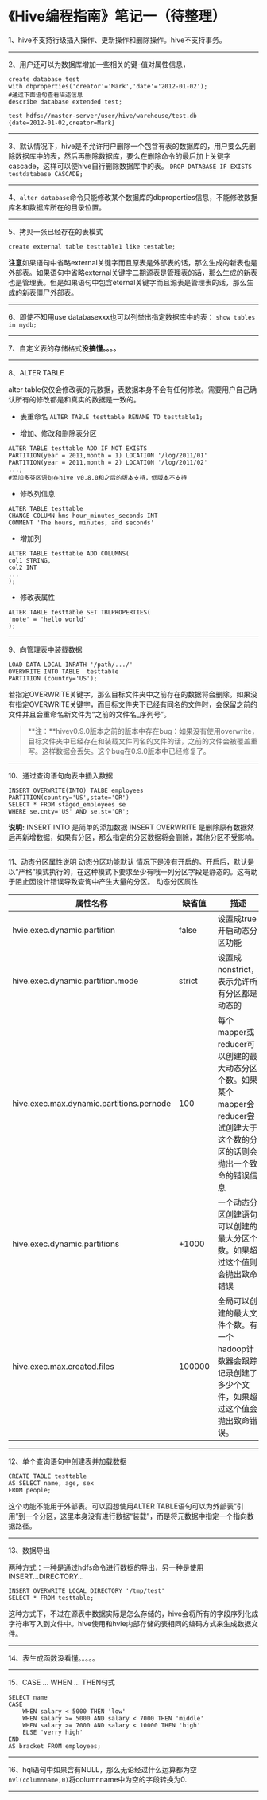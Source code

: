 # 《Hive编程指南》笔记一（待整理）

1、hive不支持行级插入操作、更新操作和删除操作。hive不支持事务。

----------

2、用户还可以为数据库增加一些相关的键-值对属性信息，

```
create database test
with dbproperties('creator'='Mark','date'='2012-01-02');
#通过下面语句查看描述信息
describe database extended test;

test hdfs://master-server/user/hive/warehouse/test.db
{date=2012-01-02,creator=Mark}
```
----------

3、默认情况下，hive是不允许用户删除一个包含有表的数据库的，用户要么先删除数据库中的表，然后再删除数据库，要么在删除命令的最后加上关键字cascade，这样可以使hive自行删除数据库中的表。
`DROP DATABASE IF EXISTS testdatabase CASCADE;`

----------

4、`alter database`命令只能修改某个数据库的dbproperties信息，不能修改数据库名和数据库所在的目录位置。

----------

5、拷贝一张已经存在的表模式
```
create external table testtable1 like testable;
```

**注意**如果语句中省略external关键字而且原表是外部表的话，那么生成的新表也是外部表。如果语句中省略external关键字二期源表是管理表的话，那么生成的新表也是管理表。但是如果语句中包含eternal关键字而且源表是管理表的话，那么生成的新表僵尸外部表。

----------

6、即使不知用use databasexxx也可以列举出指定数据库中的表：
`show tables in mydb;`

----------

7、自定义表的存储格式**没搞懂。。。。**

----------

8、ALTER TABLE

alter table仅仅会修改表的元数据，表数据本身不会有任何修改。需要用户自己确认所有的修改都是和真实的数据是一致的。

- 表重命名
`ALTER TABLE testtable RENAME TO testtable1;`

- 增加、修改和删除表分区

```
ALTER TABLE testtable ADD IF NOT EXISTS
PARTITION(year = 2011,month = 1) LOCATION '/log/2011/01'
PARTITION(year = 2011,month = 2) LOCATION '/log/2011/02'
...;
#添加多芬区语句在hive v0.8.0和之后的版本支持，低版本不支持
```

- 修改列信息

```
ALTER TABLE testtable 
CHANGE COLUMN hms hour_minutes_seconds INT
COMMENT 'The hours, minutes, and seconds'
```

- 增加列

```
ALTER TABLE testtable ADD COLUMNS(
col1 STRING,
col2 INT
...
);
```

- 修改表属性

```
ALTER TABLE testtable SET TBLPROPERTIES(
'note' = 'hello world'
);
```

----------

9、向管理表中装载数据

```
LOAD DATA LOCAL INPATH '/path/.../'
OVERWRITE INTO TABLE  testtable
PARTITION (country='US');
```

若指定OVERWRITE关键字，那么目标文件夹中之前存在的数据将会删除。如果没有指定OVERWRITE关键字，而目标文件夹下已经有同名的文件时，会保留之前的文件并且会重命名新文件为“之前的文件名_序列号”。
> **注：**hivev0.9.0版本之前的版本中存在bug：如果没有使用overwrite，目标文件夹中已经存在和装载文件同名的文件的话，之前的文件会被覆盖重写。这样数据会丢失。这个bug在0.9.0版本中已经修复了。


----------

10、通过查询语句向表中插入数据

```
INSERT OVERWRITE(INTO) TALBE employees
PARTITION(country='US',state='OR')
SELECT * FROM staged_employees se
WHERE se.cnty='US' AND se.st='OR';
```

**说明:**
INSERT INTO 是简单的添加数据
INSERT OVERWRITE 是删除原有数据然后再新增数据，如果有分区，那么指定的分区数据将会删除，其他分区不受影响。

----------

11、动态分区属性说明
动态分区功能默认 情况下是没有开启的。开启后，默认是以“严格”模式执行的，在这种模式下要求至少有哦一列分区字段是静态的。这有助于阻止因设计错误导致查询中产生大量的分区。
动态分区属性

属性名称 | 缺省值 | 描述
--------|-------|---------
hvie.exec.dynamic.partition | false | 设置成true开启动态分区功能
hive.exec.dynamic.partition.mode | strict | 设置成nonstrict，表示允许所有分区都是动态的
hive.exec.max.dynamic.partitions.pernode | 100 | 每个mapper或reducer可以创建的最大动态分区个数。如果某个mapper会reducer尝试创建大于这个数的分区的话则会抛出一个致命的错误信息
hive.exec.dynamic.partitions | +1000 | 一个动态分区创建语句可以创建的最大分区个数。如果超过这个值则会抛出致命错误
hive.exec.max.created.files | 100000 | 全局可以创建的最大文件个数。有一个hadoop计数器会跟踪记录创建了多少个文件，如果超过这个值会抛出致命错误。


----------

12、单个查询语句中创建表并加载数据

```
CREATE TABLE testtable
AS SELECT name, age, sex 
FROM people;
```

这个功能不能用于外部表。可以回想使用ALTER TABLE语句可以为外部表“引用”到一个分区，这里本身没有进行数据“装载”，而是将元数据中指定一个指向数据路径。

----------

13、数据导出

两种方式：一种是通过hdfs命令进行数据的导出，另一种是使用INSERT...DIRECTORY...

```
INSERT OVERWRITE LOCAL DIRECTORY '/tmp/test'
SELECT * FROM testtable;
```
这种方式下，不过在源表中数据实际是怎么存储的，hive会将所有的字段序列化成字符串写入到文件中。hive使用和hvie内部存储的表相同的编码方式来生成数据文件。


----------

14、表生成函数没看懂。。。。。

----------

15、CASE ... WHEN ... THEN句式

```
SELECT name
CASE 
	WHEN salary < 5000 THEN 'low'
	WHEN salary >= 5000 AND salary < 7000 THEN 'middle'
	WHEN salary >= 7000 AND salary < 10000 THEN 'high'
	ELSE 'verry high'
END
AS bracket FROM employees;
```

----------

16、hql语句中如果含有NULL，那么无论经过什么运算都为空
`nvl(columnname,0)`将columnname中为空的字段转换为0.

----------

